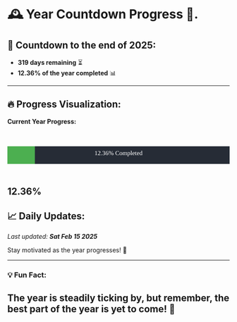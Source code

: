 
# &#x1F570; **Year Countdown Progress** &#x1F389;.

## &#x1F4C5; Countdown to the end of 2025:
- **319 days remaining** &#x23F3;
- **12.36% of the year completed** &#x1F4CA;

---

## &#x1F525; **Progress Visualization**:

**Current Year Progress:**

<br><br>
![Progress Bar](https://raw.githubusercontent.com/dayanidigv/year-countdown-progress/main/progress-bar.svg)
<br><br>

**12.36%**
---

## &#x1F4C8; **Daily Updates**:

_Last updated: **Sat Feb 15 2025**_

Stay motivated as the year progresses! &#x1F680;

--- 

### &#x1F4A1; **Fun Fact:**
The year is steadily ticking by, but remember, the best part of the year is yet to come! &#x1F31F;
---
